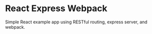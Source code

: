 # React Express Webpack
Simple React example app using RESTful routing, express server, and webpack.